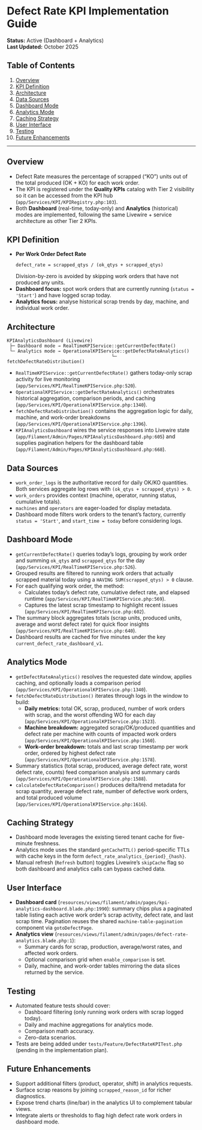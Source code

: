 # Defect Rate KPI Implementation Guide

**Status:** Active (Dashboard + Analytics)  
**Last Updated:** October 2025

## Table of Contents
1. [Overview](#overview)
2. [KPI Definition](#kpi-definition)
3. [Architecture](#architecture)
4. [Data Sources](#data-sources)
5. [Dashboard Mode](#dashboard-mode)
6. [Analytics Mode](#analytics-mode)
7. [Caching Strategy](#caching-strategy)
8. [User Interface](#user-interface)
9. [Testing](#testing)
10. [Future Enhancements](#future-enhancements)

---

## Overview

- Defect Rate measures the percentage of scrapped (“KO”) units out of the total produced (OK + KO) for each work order.  
- The KPI is registered under the **Quality KPIs** catalog with Tier 2 visibility so it can be accessed from the KPI hub (`app/Services/KPI/KPIRegistry.php:103`).  
- Both **Dashboard** (real-time, today-only) and **Analytics** (historical) modes are implemented, following the same Livewire + service architecture as other Tier 2 KPIs.

## KPI Definition

- **Per Work Order Defect Rate**
  ```
  defect_rate = scrapped_qtys / (ok_qtys + scrapped_qtys)
  ```
  Division-by-zero is avoided by skipping work orders that have not produced any units.
- **Dashboard focus:** spot work orders that are currently running (`status = 'Start'`) and have logged scrap today.
- **Analytics focus:** analyse historical scrap trends by day, machine, and individual work order.

## Architecture

```
KPIAnalyticsDashboard (Livewire)
 ├─ Dashboard mode → RealTimeKPIService::getCurrentDefectRate()
 └─ Analytics mode → OperationalKPIService::getDefectRateAnalytics()
                                       └─ fetchDefectRateDistribution()
```

- `RealTimeKPIService::getCurrentDefectRate()` gathers today-only scrap activity for live monitoring (`app/Services/KPI/RealTimeKPIService.php:520`).  
- `OperationalKPIService::getDefectRateAnalytics()` orchestrates historical aggregation, comparison periods, and caching (`app/Services/KPI/OperationalKPIService.php:1340`).  
- `fetchDefectRateDistribution()` contains the aggregation logic for daily, machine, and work-order breakdowns (`app/Services/KPI/OperationalKPIService.php:1396`).  
- `KPIAnalyticsDashboard` wires the service responses into Livewire state (`app/Filament/Admin/Pages/KPIAnalyticsDashboard.php:605`) and supplies pagination helpers for the dashboard table (`app/Filament/Admin/Pages/KPIAnalyticsDashboard.php:668`).

## Data Sources

- `work_order_logs` is the authoritative record for daily OK/KO quantities. Both services aggregate log rows with `(ok_qtys + scrapped_qtys) > 0`.  
- `work_orders` provides context (machine, operator, running status, cumulative totals).  
- `machines` and `operators` are eager-loaded for display metadata.  
- Dashboard mode filters work orders to the tenant’s factory, currently `status = 'Start'`, and `start_time = today` before considering logs.

## Dashboard Mode

- `getCurrentDefectRate()` queries today’s logs, grouping by work order and summing `ok_qtys` and `scrapped_qtys` for the day (`app/Services/KPI/RealTimeKPIService.php:526`).  
- Grouped results are filtered to running work orders that actually scrapped material today using a `HAVING SUM(scrapped_qtys) > 0` clause.  
- For each qualifying work order, the method:
  - Calculates today’s defect rate, cumulative defect rate, and elapsed runtime (`app/Services/KPI/RealTimeKPIService.php:569`).  
  - Captures the latest scrap timestamp to highlight recent issues (`app/Services/KPI/RealTimeKPIService.php:602`).  
- The summary block aggregates totals (scrap units, produced units, average and worst defect rate) for quick floor insights (`app/Services/KPI/RealTimeKPIService.php:640`).  
- Dashboard results are cached for five minutes under the key `current_defect_rate_dashboard_v1`.

## Analytics Mode

- `getDefectRateAnalytics()` resolves the requested date window, applies caching, and optionally loads a comparison period (`app/Services/KPI/OperationalKPIService.php:1340`).  
- `fetchDefectRateDistribution()` iterates through logs in the window to build:
  - **Daily metrics:** total OK, scrap, produced, number of work orders with scrap, and the worst offending WO for each day (`app/Services/KPI/OperationalKPIService.php:1523`).  
  - **Machine breakdown:** aggregated scrap/OK/produced quantities and defect rate per machine with counts of impacted work orders (`app/Services/KPI/OperationalKPIService.php:1560`).  
  - **Work-order breakdown:** totals and last scrap timestamp per work order, ordered by highest defect rate (`app/Services/KPI/OperationalKPIService.php:1578`).  
- Summary statistics (total scrap, produced, average defect rate, worst defect rate, counts) feed comparison analysis and summary cards (`app/Services/KPI/OperationalKPIService.php:1588`).  
- `calculateDefectRateComparison()` produces delta/trend metadata for scrap quantity, average defect rate, number of defective work orders, and total produced volume (`app/Services/KPI/OperationalKPIService.php:1616`).

## Caching Strategy

- Dashboard mode leverages the existing tiered tenant cache for five-minute freshness.  
- Analytics mode uses the standard `getCacheTTL()` period-specific TTLs with cache keys in the form `defect_rate_analytics_{period}_{hash}`.  
- Manual refresh (`Refresh` button) toggles Livewire’s `skipCache` flag so both dashboard and analytics calls can bypass cached data.

## User Interface

- **Dashboard card** (`resources/views/filament/admin/pages/kpi-analytics-dashboard.blade.php:1990`): summary chips plus a paginated table listing each active work order’s scrap activity, defect rate, and last scrap time. Pagination reuses the shared `machine-table-pagination` component via `gotoDefectPage`.  
- **Analytics view** (`resources/views/filament/admin/pages/defect-rate-analytics.blade.php:1`):  
  - Summary cards for scrap, production, average/worst rates, and affected work orders.  
  - Optional comparison grid when `enable_comparison` is set.  
  - Daily, machine, and work-order tables mirroring the data slices returned by the service.

## Testing

- Automated feature tests should cover:
  - Dashboard filtering (only running work orders with scrap logged today).  
  - Daily and machine aggregations for analytics mode.  
  - Comparison math accuracy.  
  - Zero-data scenarios.  
- Tests are being added under `tests/Feature/DefectRateKPITest.php` (pending in the implementation plan).

## Future Enhancements

- Support additional filters (product, operator, shift) in analytics requests.  
- Surface scrap reasons by joining `scrapped_reason_id` for richer diagnostics.  
- Expose trend charts (line/bar) in the analytics UI to complement tabular views.  
- Integrate alerts or thresholds to flag high defect rate work orders in dashboard mode.
